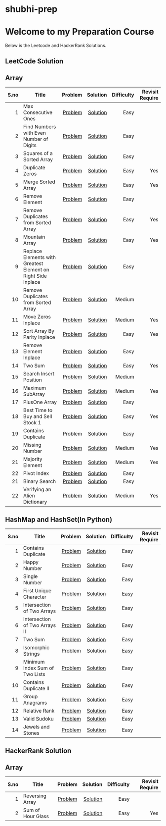 # shubhi-prep
# Welcome to my Preparation Course 
Below is the Leetcode and HackerRank Solutions.

## LeetCode Solution
## Array
|S.no | Title      | Problem        | Solution      |  Difficulty | Revisit Require |
|-----:|------------|--------------:|-------------:| ----------:|------------------:|
|1|Max Consecutive Ones| [Problem](https://leetcode.com/problems/max-consecutive-ones/)|[Solution](https://github.com/shubharthaksangharsha/shubhi-prep/blob/main/leetcode/max_cons.cpp)|Easy| |
|2|  Find Numbers with Even Number of Digits| [Problem](https://leetcode.com/problems/find-numbers-with-even-number-of-digits/)|[Solution](https://github.com/shubharthaksangharsha/shubhi-prep/blob/main/leetcode/even_digits.cpp)| Easy| |
|3|  Squares of a Sorted Array|[Problem](https://leetcode.com/problems/squares-of-a-sorted-array/) |[Solution](https://github.com/shubharthaksangharsha/shubhi-prep/blob/main/leetcode/square_sortarray.cpp)|Easy| |
|4|  Duplicate Zeros| [Problem](https://leetcode.com/problems/duplicate-zeros/)|[Solution](https://github.com/shubharthaksangharsha/shubhi-prep/blob/main/leetcode/insertion_from_end.cpp)| Easy|Yes |
|5|  Merge Sorted Array|[Problem](https://leetcode.com/problems/merge-sorted-array/) |[Solution](https://github.com/shubharthaksangharsha/shubhi-prep/blob/main/leetcode/merge_sorted_array2.cpp)| Easy| Yes |
|6|   Remove Element| [Problem](https://leetcode.com/problems/remove-element/) | [Solution](https://github.com/shubharthaksangharsha/shubhi-prep/blob/main/leetcode/remove_element.cpp) | Easy|
|7|   Remove Duplicates from Sorted Array| [Problem](https://leetcode.com/problems/remove-duplicates-from-sorted-array/) | [Solution](https://github.com/shubharthaksangharsha/shubhi-prep/blob/main/leetcode/remove_duplicate.cpp)|Easy| Yes |
|8| Mountain Array | [Problem](https://leetcode.com/problems/valid-mountain-array/) | [Solution](https://github.com/shubharthaksangharsha/shubhi-prep/blob/main/leetcode/mountain_array.cpp) |Easy| Yes| 
|9| Replace Elements with Greatest Element on Right Side Inplace | [Problem](https://leetcode.com/problems/replace-elements-with-greatest-element-on-right-side/)| [Solution](https://github.com/shubharthaksangharsha/shubhi-prep/blob/main/leetcode/greatest.cpp) |Easy| | 
|10|Remove Duplicates from Sorted Array | [Problem](https://leetcode.com/problems/remove-duplicates-from-sorted-array/) |[Solution](https://github.com/shubharthaksangharsha/shubhi-prep/blob/main/leetcode/remove_duplicate.cpp)|Medium| |
|11|Move Zeros Inplace|[Problem](https://leetcode.com/problems/move-zeroes/) | [Solution](https://github.com/shubharthaksangharsha/shubhi-prep/blob/main/leetcode/move_zeroes.cpp)|Medium| Yes|
|12|Sort Array By Parity Inplace| [Problem](https://leetcode.com/problems/sort-array-by-parity/)| [Solution](https://github.com/shubharthaksangharsha/shubhi-prep/blob/main/leetcode/sort_parity.cpp)| Easy| Yes|
|13|Remove Element Inplace|[Problem](https://leetcode.com/problems/remove-element/) | [Solution](https://github.com/shubharthaksangharsha/shubhi-prep/blob/main/leetcode/remove_element_inplace.cpp)|Easy| |
|14|Two Sum | [Problem](https://leetcode.com/problems/two-sum/)|[Solution](https://github.com/shubharthaksangharsha/shubhi-prep/blob/main/leetcode/arrays/twosum.cpp) | Easy| Yes| 
|15|Search Insert Position|[Problem](https://leetcode.com/problems/search-insert-position/) | [Solution](https://github.com/shubharthaksangharsha/shubhi-prep/blob/main/leetcode/arrays/search_insert_position.cpp) | Medium | |
|16|Maximum SubArray| [Problem](https://leetcode.com/problems/maximum-subarray/)|[Solution](https://github.com/shubharthaksangharsha/shubhi-prep/blob/main/leetcode/arrays/max_sub_array.cpp)| Medium| Yes |
|17|PlusOne Array| [Problem](https://leetcode.com/problems/plus-one/)| [Solution](https://github.com/shubharthaksangharsha/shubhi-prep/blob/main/leetcode/arrays/oneplus.cpp)| Easy | |
|18|  Best Time to Buy and Sell Stock 1 | [Problem](https://leetcode.com/problems/best-time-to-buy-and-sell-stock/) | [Solution](https://github.com/shubharthaksangharsha/shubhi-prep/blob/main/leetcode/arrays/buy_sell.cpp) | Easy | Yes |
|19 | Contains Duplicate| [Problem](https://leetcode.com/problems/contains-duplicate/) | [Solution](https://github.com/shubharthaksangharsha/shubhi-prep/blob/main/leetcode/arrays/contains_duplicate.cpp) | Easy | | 
|20| Missing Number | [Problem](https://leetcode.com/problems/missing-number/) | [Solution](https://github.com/shubharthaksangharsha/shubhi-prep/blob/main/leetcode/arrays/missing.cpp) | Medium | Yes|
|21| Majority Element| [Problem](https://leetcode.com/problems/majority-element/)| [Solution](https://github.com/shubharthaksangharsha/shubhi-prep/blob/main/leetcode/arrays/majority_element.cpp) | Medium| Yes|
|22| Pivot Index| [Problem](https://leetcode.com/problems/find-pivot-index/) | [Solution](https://github.com/shubharthaksangharsha/shubhi-prep/blob/main/leetcode/arrays/pivotindex.cpp)| Easy| |
|21| Binary Search| [Problem](https://leetcode.com/problems/binary-search/) | [Solution](https://github.com/shubharthaksangharsha/shubhi-prep/blob/main/leetcode/arrays/binarySearch.cpp)| Easy| | 
|22| Verifying an Alien Dictionary| [Problem](https://leetcode.com/problems/verifying-an-alien-dictionary/) | [Solution](https://github.com/shubharthaksangharsha/shubhi-prep/blob/main/python/array/alien_dictionary.py)|Medium|Yes | 


## HashMap and HashSet(In Python)
|S.no | Title      | Problem        | Solution      |  Difficulty | Revisit Require |
|-----:|------------|--------------:|-------------:| ----------:|------------------:|
|1|Contains Duplicate|[Problem](https://leetcode.com/problems/contains-duplicate/)|[Solution](https://github.com/shubharthaksangharsha/shubhi-prep/blob/main/python/hash_set/contains_duplicate.py)|Easy| |
|2|Happy Number|[Problem](https://leetcode.com/problems/happy-number/)|[Solution](https://github.com/shubharthaksangharsha/shubhi-prep/blob/main/python/hash_set/happy_number.py)|Easy| |
|3|Single Number|[Problem](https://leetcode.com/problems/single-number/)|[Solution](https://github.com/shubharthaksangharsha/shubhi-prep/blob/main/python/hash_set/single_number.py)|Easy| |
|4|First Unique Character|[Problem](https://leetcode.com/problems/first-unique-character-in-a-string/)|[Solution](https://github.com/shubharthaksangharsha/shubhi-prep/blob/main/python/hash_map/first_unique_character.py)|Easy| |
|5|Intersection of Two Arrays|[Problem](https://leetcode.com/problems/intersection-of-two-arrays/)|[Solution](https://github.com/shubharthaksangharsha/shubhi-prep/blob/main/python/hash_set/intersection_two_arrays.py)|Easy| |
|6|Intersection of Two Arrays II|[Problem](https://leetcode.com/problems/intersection-of-two-arrays-ii/)|[Solution](https://github.com/shubharthaksangharsha/shubhi-prep/blob/main/python/hash_map/intersection_two_arrays_II.py)|Easy| |
|7|Two Sum|[Problem](https://leetcode.com/problems/two-sum/)|[Solution](https://github.com/shubharthaksangharsha/shubhi-prep/blob/main/python/hash_map/two_sum.py)|Easy| |
|8|Isomorphic Strings|[Problem](https://leetcode.com/problems/isomorphic-strings/)|[Solution](https://github.com/shubharthaksangharsha/shubhi-prep/blob/main/python/hash_map/isomorphic_string.py)|Easy| |
|9|Minimum Index Sum of Two Lists|[Problem](https://leetcode.com/problems/minimum-index-sum-of-two-lists/)|[Solution](https://github.com/shubharthaksangharsha/shubhi-prep/blob/main/python/hash_map/minimum_index.py)|Easy| |
|10|Contains Duplicate II|[Problem](https://leetcode.com/problems/contains-duplicate-ii/)|[Solution](https://github.com/shubharthaksangharsha/shubhi-prep/blob/main/python/hash_map/contains_duplicate_II.py)|Easy| |
|11|Group Anagrams  |[Problem](https://leetcode.com/problems/group-anagrams/solution/)|[Solution](https://github.com/shubharthaksangharsha/shubhi-prep/blob/main/python/hash_map/group_anagrams.py)|Easy| |
|12|Relative Rank|[Problem](https://leetcode.com/problems/relative-ranks/)|[Solution](https://github.com/shubharthaksangharsha/shubhi-prep/blob/main/python/hash_map/relative_ranks.py)|Easy| |
|13|Valid Sudoku|[Problem](https://leetcode.com/problems/valid-sudoku/)|[Solution](https://github.com/shubharthaksangharsha/shubhi-prep/blob/main/python/hash_map/valid_sudoku.py)|Easy| |
|14|Jewels and Stones|[Problem](https://leetcode.com/problems/jewels-and-stones/)|[Solution](https://github.com/shubharthaksangharsha/shubhi-prep/blob/main/python/hash_map/jewels_and_stones.py)|Easy| |






## HackerRank Solution
## Array
|S.no | Title | Problem | Solution | Difficulty | Revisit Require |
|----:|-------|:-------:|---------:|-----------:|----------------:|
|1| Reversing Array| [Problem](https://www.hackerrank.com/challenges/arrays-ds/problem)| [Solution](https://github.com/shubharthaksangharsha/shubhi-prep/blob/main/hacker-rank/reverse_array.cpp)| Easy| |
|2|Sum of Hour Glass| [Problem](https://www.hackerrank.com/challenges/2d-array/problem)|[Solution](https://github.com/shubharthaksangharsha/shubhi-prep/blob/main/hacker-rank/hourglass.cpp)| Easy|Yes|
